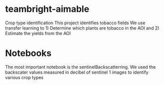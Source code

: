 # teambright-aimable
Crop type identification
This project identifies tobacco fields
We use transfer learning to 1) Determine which plants are tobacco in the AOI and 2) Estimate the yields from the AOI
# Notebooks
The most important notebook is the sentinelBackscatterring. 
We used the backscater values measured in decibel of sentinel 1 images to identify various crop types
